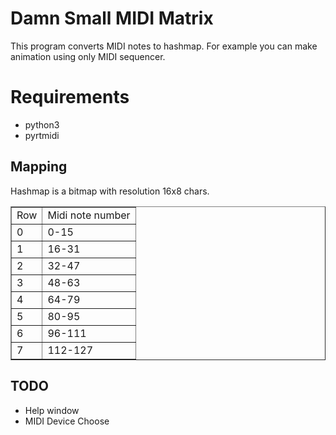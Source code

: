 # Damn Small MIDI Matrix
This program converts MIDI notes to hashmap.
For example you can make animation using only MIDI sequencer.

# Requirements
* python3
* pyrtmidi

## Mapping
Hashmap is a bitmap with resolution 16x8 chars. 

<table border=1>
<tr>
    <td>Row</td>
    <td>Midi note number</td>
</tr>
<tr>
    <td>0</td>
    <td>0-15</td>
</tr>
<tr>
    <td>1</td>
    <td>16-31</td>
</tr>
<tr>
    <td>2</td>
    <td>32-47</td>
</tr>
<tr>
    <td>3</td>
    <td>48-63</td>
</tr>
<tr>
    <td>4</td>
    <td>64-79</td>
</tr>
<tr>
    <td>5</td>
    <td>80-95</td>
</tr>
<tr>
    <td>6</td>
    <td>96-111</td>
</tr>
<tr>
    <td>7</td>
    <td>112-127</td>
</tr>

</table>


## TODO
* Help window
* MIDI Device Choose
